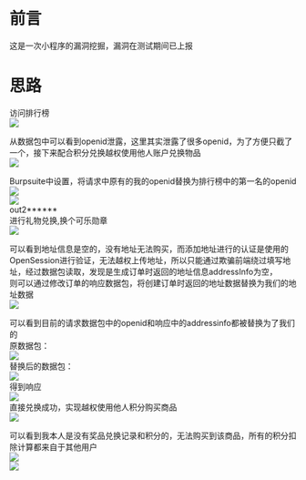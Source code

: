 前言
==

这是一次小程序的漏洞挖掘，漏洞在测试期间已上报

思路
==

访问排行榜  
![](https://shs3.b.qianxin.com/attack_forum/2022/01/attach-11a698680a1e2a3919202bc0a232548c7987c592.png)

从数据包中可以看到openid泄露，这里其实泄露了很多openid，为了方便只截了一个，接下来配合积分兑换越权使用他人账户兑换物品  
![](https://shs3.b.qianxin.com/attack_forum/2022/01/attach-0c44a0b0a8409b163e5b2ea3a682448151b99042.png)

Burpsuite中设置，将请求中原有的我的openid替换为排行榜中的第一名的openid  
![](https://shs3.b.qianxin.com/attack_forum/2022/01/attach-c6bc87603d6b37e755680f115ba3ca1ebd3879db.png)  
![](https://shs3.b.qianxin.com/attack_forum/2022/01/attach-fc77b082ad6f90f4d180b5790f8887d458b315f3.png)  
out2\*\*\*\*\*\*  
进行礼物兑换,换个可乐勋章  
![](https://shs3.b.qianxin.com/attack_forum/2022/01/attach-3ed87e7811fa6af3e0d359ee21e9e00596f2c980.png)

可以看到地址信息是空的，没有地址无法购买，而添加地址进行的认证是使用的OpenSession进行验证，无法越权上传地址，所以只能通过欺骗前端绕过填写地址，经过数据包读取，发现是生成订单时返回的地址信息addressInfo为空，  
则可以通过修改订单的响应数据包，将创建订单时返回的地址数据替换为我们的地址数据  
![](https://shs3.b.qianxin.com/attack_forum/2022/01/attach-c62ee434ddf7410cc4ae437e533fe3adb579cb34.png)

可以看到目前的请求数据包中的openid和响应中的addressinfo都被替换为了我们的  
原数据包：  
![](https://shs3.b.qianxin.com/attack_forum/2022/01/attach-2032efac19cfc97c104f2914972935052a2343fa.png)  
替换后的数据包：  
![](https://shs3.b.qianxin.com/attack_forum/2022/01/attach-976f76ae9b47c8a455f915f52e7f0242673302f7.png)  
得到响应  
![](https://shs3.b.qianxin.com/attack_forum/2022/01/attach-7dbb9f616e7502653f2c197cd8abe63cbc99cb3b.png)  
直接兑换成功，实现越权使用他人积分购买商品  
![](https://shs3.b.qianxin.com/attack_forum/2022/01/attach-e7919706cb70e450a39d230e962403be98b78b89.png)

可以看到我本人是没有奖品兑换记录和积分的，无法购买到该商品，所有的积分扣除计算都来自于其他用户  
![](https://shs3.b.qianxin.com/attack_forum/2022/01/attach-6ebb5d6ea33a82b0a38bc7b26f8f678657a2d6be.png)  
![](https://shs3.b.qianxin.com/attack_forum/2022/01/attach-dc42ca232a43f193106ba07a0f503d8ab1f12c28.png)